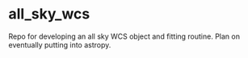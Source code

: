 # all_sky_wcs
Repo for developing an all sky WCS object and fitting routine. Plan on eventually putting into astropy.
